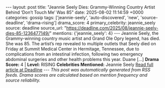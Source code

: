 --- layout: post title: "Jeannie Seely Dies: Grammy-Winning Country Artist Behind ‘Don’t Touch Me’ Was 85" date: 2025-08-02 11:14:59 +0000 categories: gossip tags: ['jeannie-seely', 'auto-discovered', 'new', 'source-deadline', 'drama-rising'] drama_score: 4 primary_celebrity: jeannie_seely source: deadline source_url: "https://deadline.com/2025/08/jeannie-seely-dies-85-1236477149/" mentions: {'jeannie_seely': 4} --- Jeannie Seely, the Grammy-winning country music artist and Grand Ole Opry legend, has died. She was 85. The artist’s rep revealed to multiple outlets that Seely died on Friday at Summit Medical Center in Hermitage, Tennessee, due to complications from an intestinal infection, following two emergency abdominal surgeries and other health problems this year. Duane […] **Drama Score:** 4 | **Level:** RISING **Celebrities Mentioned:** Jeannie Seely [Read full article at Deadline](https://deadline.com/2025/08/jeannie-seely-dies-85-1236477149/) --- *This post was automatically generated from RSS feeds. Drama scores are calculated based on mention frequency and source reliability.*